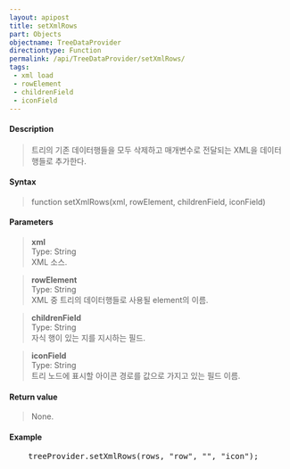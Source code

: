 ```yaml
---
layout: apipost
title: setXmlRows
part: Objects
objectname: TreeDataProvider
directiontype: Function
permalink: /api/TreeDataProvider/setXmlRows/
tags:
 - xml load
 - rowElement
 - childrenField
 - iconField
---
```



#### Description

> 트리의 기존 데이터행들을 모두 삭제하고 매개변수로 전달되는 XML을 데이터 행들로 추가한다.   

#### Syntax
   
> function setXmlRows(xml, rowElement, childrenField, iconField)   

#### Parameters

> **xml**   
> Type: String   
> XML 소스.   

> **rowElement**   
> Type: String   
> XML 중 트리의 데이터행들로 사용될 element의 이름.   

> **childrenField**   
> Type: String   
> 자식 행이 있는 지를 지시하는 필드.   

> **iconField**   
> Type: String   
> 트리 노드에 표시할 아이콘 경로를 값으로 가지고 있는 필드 이름.   

#### Return value

> None.  

#### Example

<pre class="prettyprint">
    treeProvider.setXmlRows(rows, "row", "", "icon");
</pre>


